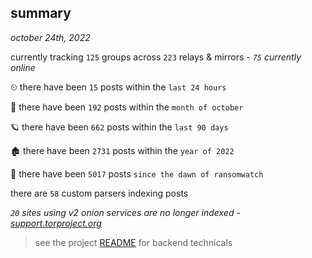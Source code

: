 
## summary
_october 24th, 2022_

currently tracking `125` groups across `223` relays & mirrors - _`75` currently online_

⏲ there have been `15` posts within the `last 24 hours`

🦈 there have been `192` posts within the `month of october`

🪐 there have been `662` posts within the `last 90 days`

🏚 there have been `2731` posts within the `year of 2022`

🦕 there have been `5017` posts `since the dawn of ransomwatch`

there are `58` custom parsers indexing posts

_`20` sites using v2 onion services are no longer indexed - [support.torproject.org](https://support.torproject.org/onionservices/v2-deprecation/)_

> see the project [README](https://github.com/joshhighet/ransomwatch#ransomwatch--) for backend technicals
